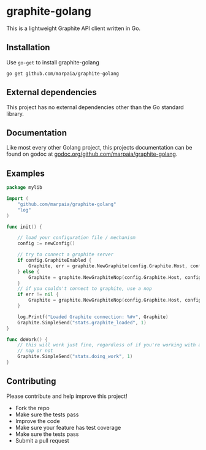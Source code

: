 graphite-golang
===============

This is a lightweight Graphite API client written in Go.

## Installation

Use `go-get` to install graphite-golang
```
go get github.com/marpaia/graphite-golang
```

## External dependencies

This project has no external dependencies other than the Go standard library.

## Documentation

Like most every other Golang project, this projects documentation can be found
on godoc at [godoc.org/github.com/marpaia/graphite-golang](http://godoc.org/github.com/marpaia/graphite-golang).

## Examples

```go
package mylib

import (
    "github.com/marpaia/graphite-golang"
    "log"
)

func init() {

    // load your configuration file / mechanism
    config := newConfig()

    // try to connect a graphite server
    if config.GraphiteEnabled {
        Graphite, err = graphite.NewGraphite(config.Graphite.Host, config.Graphite.Port)
    } else {
        Graphite = graphite.NewGraphiteNop(config.Graphite.Host, config.Graphite.Port)
    }
    // if you couldn't connect to graphite, use a nop
    if err != nil {
        Graphite = graphite.NewGraphiteNop(config.Graphite.Host, config.Graphite.Port)
    }

    log.Printf("Loaded Graphite connection: %#v", Graphite)
    Graphite.SimpleSend("stats.graphite_loaded", 1)
}

func doWork() {
    // this will work just fine, regardless of if you're working with a graphite
    // nop or not
    Graphite.SimpleSend("stats.doing_work", 1)
}
```

## Contributing

Please contribute and help improve this project!

- Fork the repo
- Make sure the tests pass
- Improve the code
- Make sure your feature has test coverage
- Make sure the tests pass
- Submit a pull request
